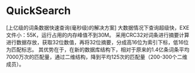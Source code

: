 # QuickSearch
[上亿级的词条数据快速查询(毫秒级)的解决方案]
大数据情况下查询超级快，EXE文件小：55K，运行占用的内存峰值不到30M。
采用CRC32对词条进行摘要计算进行数据存放，获取32位数值，再将32位摘要，分成高16位为索引下标，低16位为匹配标志。
其优势在于，在新的数据库结构下，相对于原来的1.4亿条词条平均7000万次的匹配量，通过二维结构，降到平均125次的匹配量（200-300个二维成员）。
